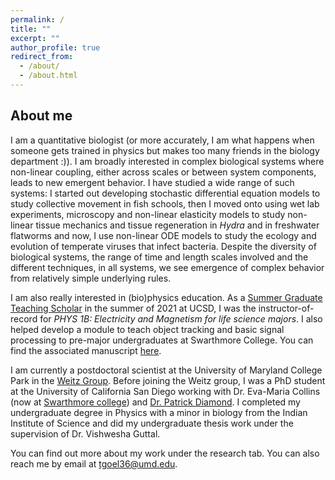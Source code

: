 ```yaml
---
permalink: /
title: ""
excerpt: ""
author_profile: true
redirect_from: 
  - /about/
  - /about.html
---
```



## About me
I am a quantitative biologist (or more accurately, I am what happens when someone gets trained in physics but makes too many friends in the biology department :)). I am broadly interested in complex biological systems where non-linear coupling, either across scales or between system components, leads to new emergent behavior. I have studied a wide range of such systems: I started out developing stochastic differential equation models to study collective movement in fish schools, then I moved onto using wet lab experiments, microscopy and non-linear elasticity models to study  non-linear tissue mechanics and tissue regeneration in *Hydra* and in freshwater flatworms and now, I use non-linear ODE models to study the ecology and evolution of temperate viruses that infect bacteria. Despite the diversity of biological systems, the range of time and length scales involved and the different techniques, in all systems, we see emergence of complex behavior from relatively simple underlying rules. 

I am also really interested in (bio)physics education. As a [Summer Graduate Teaching Scholar](https://engagedteaching.ucsd.edu/educators/grad-students/sgts.html) in the summer of 2021 at UCSD, I was the instructor-of-record for *PHYS 1B: Electricity and Magnetism for life science majors*. I also helped develop a module to teach object tracking and basic signal processing to pre-major undergraduates at Swarthmore College. You can find the associated manuscript [here](https://meridian.allenpress.com/the-biophysicist/article/2/3/1/464616/Quantifying-Planarian-Behavior-as-an-Introduction).

I am currently a postdoctoral scientist at the University of Maryland College Park in the [Weitz Group](https://weitzgroup.umd.edu/). Before joining the Weitz group, I was a PhD student at the University of California San Diego working with Dr. Eva-Maria Collins (now at [Swarthmore college](https://www.swarthmore.edu/profile/eva-maria-collins)) and [Dr. Patrick Diamond](https://fapp.ucsd.edu/memberprofile_diamondph.html). I completed my undergraduate degree in Physics with a minor in biology from the Indian Institute of Science and did my undergraduate thesis work under the supervision of Dr. Vishwesha Guttal.

You can find out more about my work under the research tab. You can also reach me by email at [tgoel36@umd.edu](mailto:tgoel36@umd.edu).
